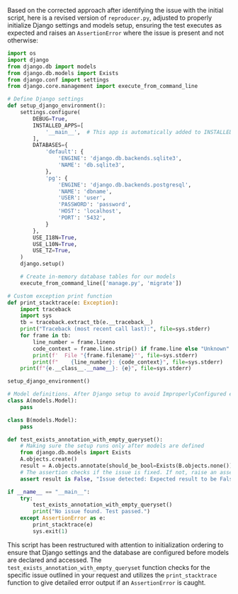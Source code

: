 Based on the corrected approach after identifying the issue with the initial script, here is a revised version of `reproducer.py`, adjusted to properly initialize Django settings and models setup, ensuring the test executes as expected and raises an `AssertionError` where the issue is present and not otherwise:

```python
import os
import django
from django.db import models
from django.db.models import Exists
from django.conf import settings
from django.core.management import execute_from_command_line

# Define Django settings
def setup_django_environment():
    settings.configure(
        DEBUG=True,
        INSTALLED_APPS=[
            '__main__',  # This app is automatically added to INSTALLED_APPS
        ],
        DATABASES={
            'default': {
                'ENGINE': 'django.db.backends.sqlite3',
                'NAME': 'db.sqlite3',
            },
            'pg': {
                'ENGINE': 'django.db.backends.postgresql',
                'NAME': 'dbname',
                'USER': 'user',
                'PASSWORD': 'password',
                'HOST': 'localhost',
                'PORT': '5432',
            }
        },
        USE_I18N=True,
        USE_L10N=True,
        USE_TZ=True,
    )
    django.setup()

    # Create in-memory database tables for our models
    execute_from_command_line(['manage.py', 'migrate'])

# Custom exception print function
def print_stacktrace(e: Exception):
    import traceback
    import sys
    tb = traceback.extract_tb(e.__traceback__)
    print("Traceback (most recent call last):", file=sys.stderr)
    for frame in tb:
        line_number = frame.lineno
        code_context = frame.line.strip() if frame.line else "Unknown"
        print(f'  File "{frame.filename}"', file=sys.stderr)
        print(f"    {line_number}: {code_context}", file=sys.stderr)
    print(f"{e.__class__.__name__}: {e}", file=sys.stderr)

setup_django_environment()

# Model definitions. After Django setup to avoid ImproperlyConfigured exception
class A(models.Model):
    pass

class B(models.Model):
    pass

def test_exists_annotation_with_empty_queryset():
    # Making sure the setup runs only after models are defined
    from django.db.models import Exists
    A.objects.create()
    result = A.objects.annotate(should_be_bool=Exists(B.objects.none())).first().should_be_bool
    # The assertion checks if the issue is fixed. If not, raise an assertion error.
    assert result is False, "Issue detected: Expected result to be False, got {}".format(result)

if __name__ == "__main__":
    try:
        test_exists_annotation_with_empty_queryset()
        print("No issue found. Test passed.")
    except AssertionError as e:
        print_stacktrace(e)
        sys.exit(1)
```

This script has been restructured with attention to initialization ordering to ensure that Django settings and the database are configured before models are declared and accessed. The `test_exists_annotation_with_empty_queryset` function checks for the specific issue outlined in your request and utilizes the `print_stacktrace` function to give detailed error output if an `AssertionError` is caught.